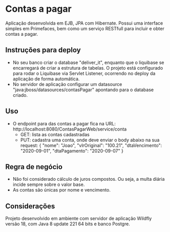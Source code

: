 
# Contas a pagar

Aplicação desenvolvida em EJB, JPA com Hibernate. Possui uma interface simples em Primefaces, bem como um serviço RESTfull para incluir e obter contas a pagar.

## Instruções para deploy

- No seu banco criar o database "deliver_it", enquanto que o liquibase se encarregará de criar a estrutura de tabelas. O projeto está configurado para rodar o Liquibase via Servlet Listener, ocorrendo no deploy da aplicação de forma automática.
- No servidor de aplicação configurar um datasource "java:jboss/datasources/contasPagar" apontando para o database criado.

## Uso

- O endpoint para das contas a pagar fica na URL:
http://localhost:8080/ContasPagarWeb/service/conta
	- GET: lista as contas cadastradas
	- PUT: cadastra uma conta, onde deve enviar o body abaixo na sua request:
{
 	"nome": "Joao",
	"vlrOriginal": "100.21",
	"dtaVencimento": "2020-09-01",
	"dtaPagamento": "2020-09-07"
}

## Regra de negócio

- Não foi considerado cálculo de juros compostos. Ou seja, a multa diária incide sempre sobre o valor base.
- As contas são únicas por nome e vencimento.

## Considerações

Projeto desenvolvido em ambiente com servidor de aplicação Wildfly versão 18, com Java 8 update 221 64 bits e banco Postgre.
